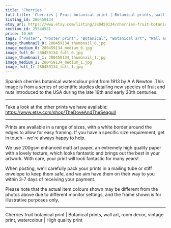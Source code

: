 ```yaml
---
title: 'Cherries '
full-title: 'Cherries | Fruit botanical print | Botanical prints, wall art, room decor, vintage print, watercolour | High quality print'
listing_id: 280459134
etsy_url: https://www.etsy.com/listing/280459134/cherries-fruit-botanical-print-botanical?utm_source=site&utm_medium=api&utm_campaign=api
section_id: 25544581
price: 10.60
tags: ["Poster", "Poster print", "Botanical", "Botanical art", "Wall art", "Botanical poster", "Vintage", "Plant", "Watercolour", "Fruit", "Vintage print", "Cherries"]
image_thumbnail_0: 280459134_thumbnail_0.jpg
image_medium_0: 280459134_medium_0.jpg
image_full_0: 280459134_full_0.jpg
image_thumbnail_1: 280459134_thumbnail_1.jpg
image_medium_1: 280459134_medium_1.jpg
image_full_1: 280459134_full_1.jpg
---
```

Spanish cherries botanical watercolour print from 1913 by A A Newton. This image is from a series of scientific studies detailing new species of fruit and nuts introduced to the USA during the late 19th and early 20th centuries.

---

Take a look at the other prints we have available:
https://www.etsy.com/shop/TheDoveAndTheSeagull

---

Prints are available in a range of sizes, with a white border around the edges to allow for easy framing. If you have a specific size requirement, get in touch – we&#39;re always happy to help.

We use 200gsm enhanced matt art paper, an extremely high quality paper with a lovely texture, which looks fantastic and brings out the best in your artwork. With care, your print will look fantastic for many years!

When posting, we&#39;ll carefully pack your prints in a mailing tube or stiff envelope to keep them safe, and we aim have them on their way to you within 3-7 days of receiving your payment.

Please note that the actual item colours shown may be different from the photos above due to different monitor settings, and the frame shown is for illustrative purposes only.

---

Cherries fruit botanical print | Botanical prints, wall art, room decor, vintage print, watercolour | High quality print
